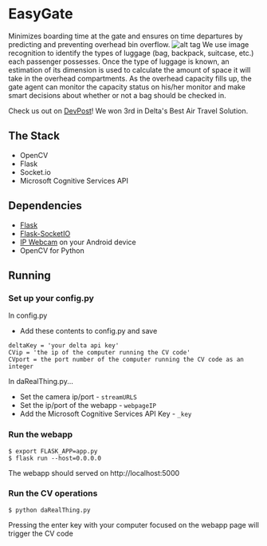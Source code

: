 # EasyGate
Minimizes boarding time at the gate and ensures on time departures by predicting and preventing overhead bin overflow. 
![alt tag](http://i.imgur.com/ieNjdcM.png)
We use image recognition to identify the types of luggage (bag, backpack, suitcase, etc.) each passenger possesses. Once the type of luggage is known, an estimation of its dimension is used to calculate the amount of space it will take in the overhead compartments. As the overhead capacity fills up, the gate agent can monitor the capacity status on his/her monitor and make smart decisions about whether or not a bag should be checked in.

Check us out on [DevPost](http://devpost.com/software/easygate)! We won 3rd in Delta's Best Air Travel Solution.

## The Stack
- OpenCV
- Flask
- Socket.io
- Microsoft Cognitive Services API

## Dependencies
- [Flask](http://flask.pocoo.org/)
- [Flask-SocketIO](https://flask-socketio.readthedocs.io)
- [IP Webcam](https://play.google.com/store/apps/details?id=com.pas.webcam&hl=en) on your Android device
- OpenCV for Python

## Running
### Set up your config.py
In config.py
- Add these contents to config.py and save 
```
deltaKey = 'your delta api key'
CVip = 'the ip of the computer running the CV code'
CVport = the port number of the computer running the CV code as an integer
```
In daRealThing.py...
- Set the camera ip/port - `streamURLS`
- Set the ip/port of the webapp - `webpageIP`
- Add the Microsoft Cognitive Services API Key - `_key`

### Run the webapp
```
$ export FLASK_APP=app.py
$ flask run --host=0.0.0.0
```
The webapp should served on http://localhost:5000

### Run the CV operations
```
$ python daRealThing.py
```

Pressing the enter key with your computer focused on the webapp page will trigger the CV code 
